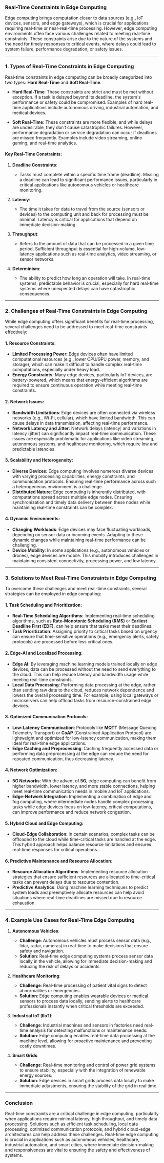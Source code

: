 ### **Real-Time Constraints in Edge Computing**

Edge computing brings computation closer to data sources (e.g., IoT devices, sensors, and edge gateways), which is crucial for applications requiring real-time or near-real-time processing. However, edge computing environments often face various challenges related to meeting real-time constraints. These constraints arise due to the nature of the systems and the need for timely responses to critical events, where delays could lead to system failure, performance degradation, or safety issues.

---

### **1. Types of Real-Time Constraints in Edge Computing**

Real-time constraints in edge computing can be broadly categorized into two types: **Hard Real-Time** and **Soft Real-Time**.

- **Hard Real-Time**: These constraints are strict and must be met without exception. If a task is delayed beyond its deadline, the system's performance or safety could be compromised. Examples of hard real-time applications include autonomous driving, industrial automation, and medical devices.
  
- **Soft Real-Time**: These constraints are more flexible, and while delays are undesirable, they don’t cause catastrophic failures. However, performance degradation or service degradation can occur if deadlines are missed frequently. Examples include video streaming, online gaming, and real-time analytics.

#### **Key Real-Time Constraints**:
1. **Deadline Constraints**:
   - Tasks must complete within a specific time frame (deadline). Missing a deadline can lead to significant performance issues, particularly in critical applications like autonomous vehicles or healthcare monitoring.

2. **Latency**:
   - The time it takes for data to travel from the source (sensors or devices) to the computing unit and back for processing must be minimal. Latency is critical for applications that depend on immediate decision-making.

3. **Throughput**:
   - Refers to the amount of data that can be processed in a given time period. Sufficient throughput is essential for high-volume, low-latency applications such as real-time analytics, video streaming, or sensor networks.

4. **Determinism**:
   - The ability to predict how long an operation will take. In real-time systems, predictable behavior is crucial, especially for hard real-time systems where unexpected delays can have catastrophic consequences.

---

### **2. Challenges of Real-Time Constraints in Edge Computing**

While edge computing offers significant benefits for real-time processing, several challenges need to be addressed to meet real-time constraints effectively:

#### **1. Resource Constraints**:
   - **Limited Processing Power**: Edge devices often have limited computational resources (e.g., lower CPU/GPU power, memory, and storage), which can make it difficult to handle complex real-time computations, especially under heavy load.
   - **Energy Constraints**: Many edge devices, particularly IoT devices, are battery-powered, which means that energy-efficient algorithms are required to ensure continuous operation while meeting real-time constraints.

#### **2. Network Issues**:
   - **Bandwidth Limitations**: Edge devices are often connected via wireless networks (e.g., Wi-Fi, cellular), which have limited bandwidth. This can cause delays in data transmission, affecting real-time performance.
   - **Network Latency and Jitter**: Network delays (latency) and variations in latency (jitter) can significantly impact real-time communication. These issues are especially problematic for applications like video streaming, autonomous systems, and healthcare monitoring, which require low and predictable latencies.
   
#### **3. Scalability and Heterogeneity**:
   - **Diverse Devices**: Edge computing involves numerous diverse devices with varying processing capabilities, energy constraints, and communication protocols. Ensuring real-time performance across such a heterogeneous environment is a challenge.
   - **Distributed Nature**: Edge computing is inherently distributed, with computations spread across multiple edge nodes. Ensuring synchronization and timely data delivery between these nodes while maintaining real-time constraints can be complex.

#### **4. Dynamic Environments**:
   - **Changing Workloads**: Edge devices may face fluctuating workloads, depending on sensor data or incoming events. Adapting to these dynamic changes while maintaining real-time performance can be challenging.
   - **Device Mobility**: In some applications (e.g., autonomous vehicles or drones), edge devices are mobile. This mobility introduces challenges in maintaining consistent connectivity, processing power, and low latency.

---

### **3. Solutions to Meet Real-Time Constraints in Edge Computing**

To overcome these challenges and meet real-time constraints, several strategies can be employed in edge computing:

#### **1. Task Scheduling and Prioritization**:
   - **Real-Time Scheduling Algorithms**: Implementing real-time scheduling algorithms, such as **Rate-Monotonic Scheduling (RMS)** or **Earliest Deadline First (EDF)**, can help ensure that tasks meet their deadlines.
   - **Task Prioritization**: Assigning priority to critical tasks based on urgency can ensure that time-sensitive operations (e.g., emergency alerts, safety protocols) are processed before less critical ones.

#### **2. Edge-AI and Localized Processing**:
   - **Edge AI**: By leveraging machine learning models trained locally on edge devices, data can be processed without the need to send everything to the cloud. This can help reduce latency and bandwidth usage while meeting real-time constraints.
   - **Local Data Processing**: Performing data processing at the edge, rather than sending raw data to the cloud, reduces network dependence and lowers the overall processing time. For example, using local gateways or microservers can help offload tasks from resource-constrained edge devices.

#### **3. Optimized Communication Protocols**:
   - **Low-Latency Communication**: Protocols like **MQTT** (Message Queuing Telemetry Transport) or **CoAP** (Constrained Application Protocol) are lightweight and optimized for low-latency communication, making them ideal for real-time edge applications.
   - **Edge Caching and Preprocessing**: Caching frequently accessed data or performing data preprocessing at the edge can reduce the need for repeated communication, thus decreasing latency.

#### **4. Network Optimization**:
   - **5G Networks**: With the advent of **5G**, edge computing can benefit from higher bandwidth, lower latency, and more stable connections, helping meet real-time communication needs in mobile and IoT applications.
   - **Edge-Network Integration**: Implementing a combination of edge and fog computing, where intermediate nodes handle complex processing tasks while edge devices focus on low-latency, critical computations, can improve performance and reduce network congestion.

#### **5. Hybrid Cloud and Edge Computing**:
   - **Cloud-Edge Collaboration**: In certain scenarios, complex tasks can be offloaded to the cloud while time-critical tasks are handled at the edge. This hybrid approach helps balance resource limitations and ensures real-time responses for critical operations.

#### **6. Predictive Maintenance and Resource Allocation**:
   - **Resource Allocation Algorithms**: Implementing resource allocation strategies that ensure sufficient resources are allocated to time-critical tasks can prevent delays due to resource contention.
   - **Predictive Analytics**: Using machine learning techniques to predict system loads and preemptively allocate resources can help avoid situations where real-time deadlines are missed due to resource exhaustion.

---

### **4. Example Use Cases for Real-Time Edge Computing**

1. **Autonomous Vehicles**:
   - **Challenge**: Autonomous vehicles must process sensor data (e.g., lidar, radar, cameras) in real-time to make decisions that ensure safety and navigation.
   - **Solution**: Real-time edge computing systems process sensor data locally in the vehicle, allowing for immediate decision-making and reducing the risk of delays or accidents.

2. **Healthcare Monitoring**:
   - **Challenge**: Real-time processing of patient vital signs to detect abnormalities or emergencies.
   - **Solution**: Edge computing enables wearable devices or medical sensors to process data locally, sending alerts to healthcare professionals instantly when critical thresholds are exceeded.

3. **Industrial IoT (IIoT)**:
   - **Challenge**: Industrial machines and sensors in factories need real-time analysis for detecting malfunctions or maintenance needs.
   - **Solution**: Edge computing enables real-time data processing at the machine level, allowing for proactive maintenance and preventing costly downtimes.

4. **Smart Grids**:
   - **Challenge**: Real-time monitoring and control of power grid systems to ensure stability, especially with the integration of renewable energy sources.
   - **Solution**: Edge devices in smart grids process data locally to make immediate adjustments, ensuring the stability of the grid in real time.

---

### **Conclusion**

Real-time constraints are a critical challenge in edge computing, particularly when applications require minimal latency, high throughput, and timely data processing. Solutions such as efficient task scheduling, local data processing, optimized communication protocols, and hybrid cloud-edge architectures can help address these challenges. Real-time edge computing is crucial in applications such as autonomous vehicles, healthcare, industrial automation, and smart cities, where immediate decision-making and responsiveness are vital to ensuring the safety and effectiveness of systems.
